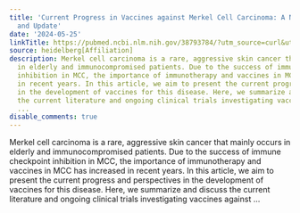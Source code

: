 ```yaml
---
title: 'Current Progress in Vaccines against Merkel Cell Carcinoma: A Narrative Review
  and Update'
date: '2024-05-25'
linkTitle: https://pubmed.ncbi.nlm.nih.gov/38793784/?utm_source=curl&utm_medium=rss&utm_campaign=pubmed-2&utm_content=1FakS-2QOkCT8HsMOQP1bCRQ4YzyumYOmxmF0moLsQ3dFB1E9V&fc=20220326224207&ff=20240526182247&v=2.18.0.post9+e462414
source: heidelberg[Affiliation]
description: Merkel cell carcinoma is a rare, aggressive skin cancer that mainly occurs
  in elderly and immunocompromised patients. Due to the success of immune checkpoint
  inhibition in MCC, the importance of immunotherapy and vaccines in MCC has increased
  in recent years. In this article, we aim to present the current progress and perspectives
  in the development of vaccines for this disease. Here, we summarize and discuss
  the current literature and ongoing clinical trials investigating vaccines against
  ...
disable_comments: true
---
```

Merkel cell carcinoma is a rare, aggressive skin cancer that mainly occurs in elderly and immunocompromised patients. Due to the success of immune checkpoint inhibition in MCC, the importance of immunotherapy and vaccines in MCC has increased in recent years. In this article, we aim to present the current progress and perspectives in the development of vaccines for this disease. Here, we summarize and discuss the current literature and ongoing clinical trials investigating vaccines against ...